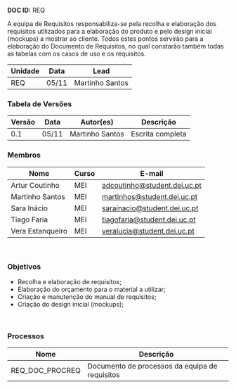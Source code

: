 **DOC ID:** REQ

A equipa de Requisitos responsabiliza-se pela recolha e elaboração dos requisitos utilizados para a elaboração do produto e pelo design inicial (mockups) a mostrar ao cliente. Todos estes pontos servirão para a elaboração do Documento de Requisitos, no qual constarão também todas as tabelas com os casos de uso e os requisitos.  

| Unidade | Data | Lead
|---|---|---
| REQ | 05/11 | Martinho Santos

### **Tabela de Versões**

| Versão | Data | Autor(es) | Descrição
|---|---|---|---
| 0.1 | 05/11 | Martinho Santos | Escrita completa

### **Membros**

| Nome | Curso | E-mail
|---|---|---
| Artur Coutinho | MEI | adcoutinho@student.dei.uc.pt
| Martinho Santos | MEI | martinhos@student.dei.uc.pt
| Sara Inácio | MEI | sarainacio@student.dei.uc.pt
| Tiago Faria | MEI | tiagofaria@student.dei.uc.pt
| Vera Estanqueiro | MEI | veralucia@student.dei.uc.pt
</br>

### **Objetivos**
- Recolha e elaboração de requisitos;
- Elaboração do orçamento para o material a utilizar;
- Criação e manutenção do manual de requisitos;
- Criação do design inicial (mockups);
</br>

### **Processos**

| Nome | Descrição |
|---|---|
| REQ_DOC_PROCREQ | Documento de processos da equipa de requisitos|
